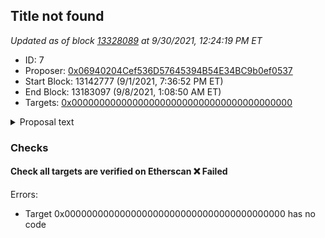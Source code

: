 ## Title not found

_Updated as of block [13328089](https://etherscan.io/block/13328089) at 9/30/2021, 12:24:19 PM ET_

- ID: 7
- Proposer: [0x06940204Cef536D57645394B54E34BC9b0ef0537](https://etherscan.io/address/0x06940204Cef536D57645394B54E34BC9b0ef0537)
- Start Block: 13142777 (9/1/2021, 7:36:52 PM ET)
- End Block: 13183097 (9/8/2021, 1:08:50 AM ET)
- Targets: [0x0000000000000000000000000000000000000000](https://etherscan.io/address/0x0000000000000000000000000000000000000000#code)

<details>
  <summary>Proposal text</summary>

> ""
</details>

### Checks
#### Check all targets are verified on Etherscan ❌ Failed
  
Errors:
- Target 0x0000000000000000000000000000000000000000 has no code




